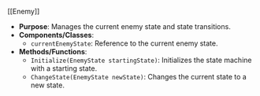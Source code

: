 [[Enemy]]

- **Purpose**: Manages the current enemy state and state transitions.
- **Components/Classes**:
    - `currentEnemyState`: Reference to the current enemy state.
- **Methods/Functions**:
    - `Initialize(EnemyState startingState)`: Initializes the state machine with a starting state.
    - `ChangeState(EnemyState newState)`: Changes the current state to a new state.